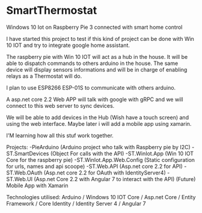 # SmartThermostat


Windows 10 Iot on Raspberry Pie 3 connected with smart home control

I have started this project to test if this kind of project can be done with Win 10 IOT and try to integrate google home assistant.

The raspberry pie with Win 10 IOT will act as a hub in the house. It will be able to dispatch commands to others arduino in the house.
The same device will display sensors informations and will be in charge of enabling relays as a Thermostat will do.

I plan to use ESP8266 ESP-01S to communicate with others arduino.

A asp.net core 2.2 Web APP will talk with google with gRPC and we will connect to this web server to sync devices.

We will be able to add devices in the Hub (Wish have a touch screen) and using the web interface. Maybe later i will add a mobile app using xamarin.

I'M learning how all this stuf work together.

Projects:
-PieArduino (Arduino project who talk with Raspberry pie by I2C)
-ST.SmartDevices (Object For calls with the API)
-ST.WinIot.App (Win 10 IOT Core for the raspberry pie)
-ST.WinIot.App.Web.Config (Static configuration for urls, names and api scoope)
-ST.Web.API (Asp.net core 2.2 for API)
-ST.Web.OAuth (Asp.net core 2.2 for OAuth with IdentityServer4)
-ST.Web.UI (Asp.net Core 2.2 with Angular 7 to interact with the API)
(Future) Mobile App with Xamarin

Technologies utilised:
Arduino / Windows 10 IOT Core / Asp.net Core / Entity Framework / Core Identity / Identity Server 4 / Angular 7 
